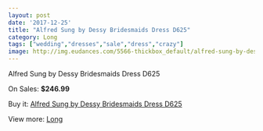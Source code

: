 ```yaml
---
layout: post
date: '2017-12-25'
title: "Alfred Sung by Dessy Bridesmaids Dress D625"
category: Long
tags: ["wedding","dresses","sale","dress","crazy"]
image: http://img.eudances.com/5566-thickbox_default/alfred-sung-by-dessy-bridesmaids-dress-d625.jpg
---
```

Alfred Sung by Dessy Bridesmaids Dress D625

On Sales: **$246.99**
<a href="https://www.eudances.com/en/long/1917-alfred-sung-by-dessy-bridesmaids-dress-d625.html"><amp-img layout="responsive" width="600" height="600" src="//img.eudances.com/5566-thickbox_default/alfred-sung-by-dessy-bridesmaids-dress-d625.jpg" alt="Alfred Sung by Dessy Bridesmaids Dress D625 0" /></a>
<a href="https://www.eudances.com/en/long/1917-alfred-sung-by-dessy-bridesmaids-dress-d625.html"><amp-img layout="responsive" width="600" height="600" src="//img.eudances.com/5567-thickbox_default/alfred-sung-by-dessy-bridesmaids-dress-d625.jpg" alt="Alfred Sung by Dessy Bridesmaids Dress D625 1" /></a>

Buy it: [Alfred Sung by Dessy Bridesmaids Dress D625](https://www.eudances.com/en/long/1917-alfred-sung-by-dessy-bridesmaids-dress-d625.html "Alfred Sung by Dessy Bridesmaids Dress D625")

View more: [Long](https://www.eudances.com/en/21-long "Long")